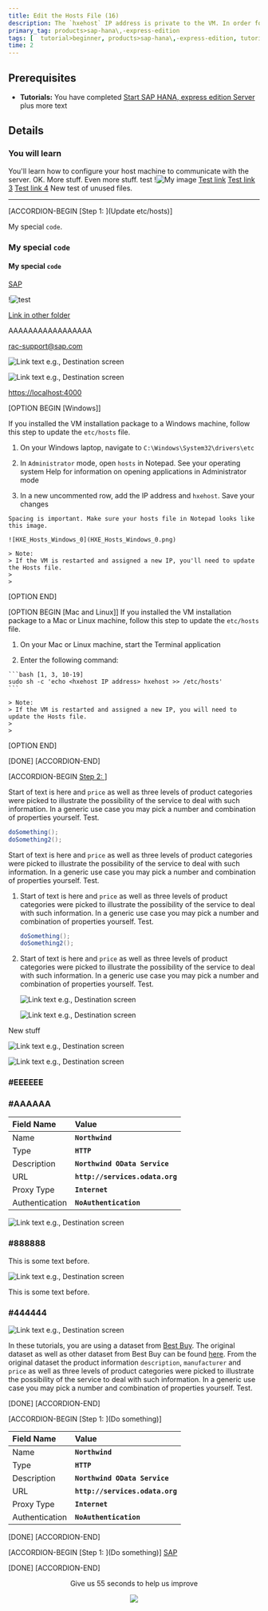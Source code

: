 ```yaml
---
title: Edit the Hosts File (16)
description: The `hxehost` IP address is private to the VM. In order for applications on your laptop (like your web browser) to access `hxehost`, add the `hxehost` IP address to your laptop's hostname map.
primary_tag: products>sap-hana\,-express-edition
tags: [  tutorial>beginner, products>sap-hana\,-express-edition, tutorial>cp-starter-scenario ]
time: 2
---
```


## Prerequisites
 - **Tutorials:** You have completed [Start SAP HANA, express edition Server](hxe-ua-getting-started-vm) plus more text

## Details
### You will learn
You'll learn how to configure your host machine to communicate with the server. OK. More stuff. Even more stuff.
test
!![My image](444444.png)
[Test link](https://localhost:Reloa4004/testLink.html)
[Test link 3](https://localhost/testLink)
[Test link 4](https://127.0.0.1/testLink.html)
New test of unused files.

---

[ACCORDION-BEGIN [Step 1: ](Update etc/hosts)]

My special `code`.

### My special `code`

#### My special `code`


[SAP](mission.cp-starter-ibpm-employeeonboarding)

!![test](Noborder.png)

[Link in other folder](..\abap-connectivity-daemon-mqtt-bridge\add-unimplemented-methods.png)

AAAAAAAAAAAAAAAAA

<rac-support@sap.com>

![Link text e.g., Destination screen](HXE_Hosts_Windows_0.png)

![Link text e.g., Destination screen](https://images.pexels.com/photos/67636/rose-blue-flower-rose-blooms-67636.jpeg?auto=compress&cs=tinysrgb&h=750&w=1260)

<https://localhost:4000>


[OPTION BEGIN [Windows]]

If you installed the VM installation package to a Windows machine, follow this step to update the `etc/hosts` file.

1.   On your Windows laptop, navigate to `C:\Windows\System32\drivers\etc`

2.   In `Administrator` mode, open `hosts` in Notepad. See your operating system Help for information on opening applications in Administrator mode

3.   In a new uncommented row, add the IP address and `hxehost`. Save your changes

    Spacing is important. Make sure your hosts file in Notepad looks like this image.

    ![HXE_Hosts_Windows_0](HXE_Hosts_Windows_0.png)

    > Note:
    > If the VM is restarted and assigned a new IP, you'll need to update the Hosts file.
    >
    >

[OPTION END]


[OPTION BEGIN [Mac and Linux]]
If you installed the VM installation package to a Mac or Linux machine, follow this step to update the `etc/hosts` file.

1.   On your Mac or Linux machine, start the Terminal application

2.   Enter the following command:

    ```bash [1, 3, 10-19]
    sudo sh -c 'echo <hxehost IP address> hxehost >> /etc/hosts'
    ```

    > Note:
    > If the VM is restarted and assigned a new IP, you will need to update the Hosts file.
    >
    >


[OPTION END]

[DONE]
[ACCORDION-END]

[ACCORDION-BEGIN [Step 2: ](Spacing)]

Start of text is here and `price` as well as three levels of product categories were picked to illustrate the possibility of the service to deal with such information. In a generic use case you may pick a number and combination of properties yourself. Test.

```Java
doSomething();
doSomething2();
```

Start of text is here and `price` as well as three levels of product categories were picked to illustrate the possibility of the service to deal with such information. In a generic use case you may pick a number and combination of properties yourself. Test.

1. Start of text is here and `price` as well as three levels of product categories were picked to illustrate the possibility of the service to deal with such information. In a generic use case you may pick a number and combination of properties yourself. Test.

    ```Java
    doSomething();
    doSomething2();
    ```

2. Start of text is here and `price` as well as three levels of product categories were picked to illustrate the possibility of the service to deal with such information. In a generic use case you may pick a number and combination of properties yourself. Test.

    ![Link text e.g., Destination screen](HXE_Hosts_Windows_0.png)

    ![Link text e.g., Destination screen](https://images.pexels.com/photos/67636/rose-blue-flower-rose-blooms-67636.jpeg?auto=compress&cs=tinysrgb&h=750&w=1260)


New stuff

![Link text e.g., Destination screen](HXE_Hosts_Windows_0.png)

![Link text e.g., Destination screen](https://images.pexels.com/photos/67636/rose-blue-flower-rose-blooms-67636.jpeg?auto=compress&cs=tinysrgb&h=750&w=1260)



### #EEEEEE


### #AAAAAA


|  Field Name     | Value
|  :------------- | :-------------
|  Name           | **`Northwind`**
|  Type           | **`HTTP`**
|  Description    | **`Northwind OData Service`**
|  URL          | **`http://services.odata.org`**
|  Proxy Type   | **`Internet`**
|  Authentication | **`NoAuthentication`**

![Link text e.g., Destination screen](AAAAAA.png)

### #888888

This is some text before.

![Link text e.g., Destination screen](888888.png)

This is some text before.

### #444444

![Link text e.g., Destination screen](444444.png)


In these tutorials, you are using a dataset from [Best Buy](https://www.bestbuy.com/). The original dataset as well as other dataset from Best Buy can be found [here](https://github.com/BestBuyAPIs/open-data-set/). From the original dataset the product information `description`, `manufacturer` and `price` as well as three levels of product categories were picked to illustrate the possibility of the service to deal with such information. In a generic use case you may pick a number and combination of properties yourself. Test.

[DONE]
[ACCORDION-END]


[ACCORDION-BEGIN [Step 1: ](Do something)]

|  Field Name     | Value
|  :------------- | :-------------
|  Name           | **`Northwind`**
|  Type           | **`HTTP`**
|  Description    | **`Northwind OData Service`**
|  URL          | **`http://services.odata.org`**
|  Proxy Type   | **`Internet`**
|  Authentication | **`NoAuthentication`**

[DONE]
[ACCORDION-END]


[ACCORDION-BEGIN [Step 1: ](Do something)]
[SAP](https://www.sap.com)

[DONE]
[ACCORDION-END]

<p style="text-align: center;">Give us 55 seconds to help us improve</p>

<p style="text-align: center;"><img src="https://raw.githubusercontent.com/SAPDocuments/Tutorials/master/data/images/285738_Emotion_Faces_R_purple.png"></p>
